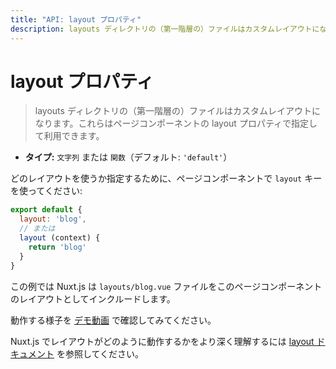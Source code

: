```yaml
---
title: "API: layout プロパティ"
description: layouts ディレクトリの（第一階層の）ファイルはカスタムレイアウトになります。これらはページコンポーネントの layout プロパティで指定して利用できます。
---
```


# layout プロパティ

> layouts ディレクトリの（第一階層の）ファイルはカスタムレイアウトになります。これらはページコンポーネントの layout プロパティで指定して利用できます。

- **タイプ:** `文字列` または `関数`（デフォルト: `'default'`）

どのレイアウトを使うか指定するために、ページコンポーネントで `layout` キーを使ってください:

```js
export default {
  layout: 'blog',
  // または
  layout (context) {
    return 'blog'
  }
}
```

この例では Nuxt.js は `layouts/blog.vue` ファイルをこのページコンポーネントのレイアウトとしてインクルードします。

動作する様子を [デモ動画](https://www.youtube.com/watch?v=YOKnSTp7d38) で確認してみてください。

Nuxt.js でレイアウトがどのように動作するかをより深く理解するには [layout ドキュメント](/guide/views#レイアウト) を参照してください。
